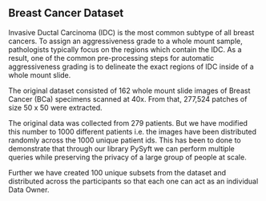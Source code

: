## Breast Cancer Dataset


Invasive Ductal Carcinoma (IDC) is the most common subtype of all breast cancers. To assign an aggressiveness grade to a whole mount sample, pathologists typically focus on the regions which contain the IDC. As a result, one of the common pre-processing steps for automatic aggressiveness grading is to delineate the exact regions of IDC inside of a whole mount slide.


The original dataset consisted of 162 whole mount slide images of Breast Cancer (BCa) specimens scanned at 40x. From that, 277,524 patches of size 50 x 50 were extracted.


The original data was collected from 279 patients. But we have modified this number to 1000 different patients i.e. the images have been distributed randomly across the 1000 unique patient ids. This has been to done to demonstrate that through our library PySyft we can perform multiple queries while preserving the privacy of a large group of people at scale.

Further we have created 100 unique subsets from the dataset and distributed across the participants so that each one can act as an individual Data Owner.
